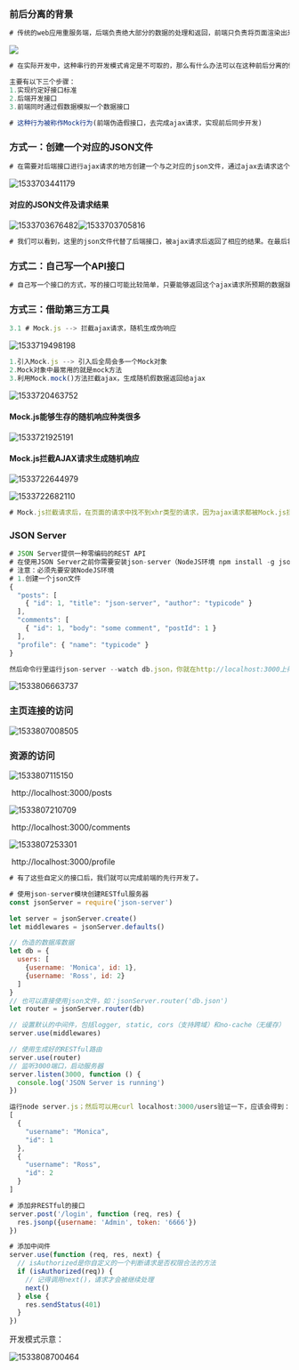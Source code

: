 ### 前后分离的背景

~~~javascript
# 传统的web应用重服务端，后端负责绝大部分的数据的处理和返回，前端只负责将页面渲染出来，这样后端的工作就很多，前端的工作就很少。现代化的web应用，很多时候都会实行前后分离，后端只负责提供API接口，前端用Ajax请求接口，获取数据，并将数据，页面渲染出来。不难看出，现代web应用的重心在往前端的方向转移。那么，在前后分离的情况下，就会遇到一个问题。那就是，前后分离的情况下，项目开发变成了串行的。前端依赖后端接口，只有在后端提供了明确的接口，前端才能继续开发。
~~~

![](.\f_b_images\1533700011676.png)

~~~javascript
# 在实际开发中，这种串行的开发模式肯定是不可取的，那么有什么办法可以在这种前后分离的情况下实现并行开发呢？一般来说有三种方法去实现前后端分离后前后并行开发。首先我们应该知道的是，后端为前端提供接口，前端通过ajax去请求接口，获取数据，然后再去渲染页面，那么只要我们能够伪造一个接口去请求就能够达到前端也同时开发的目的，只要在最后把请求接口替换成真正的后端提供的接口就能够完成前后端的对接了。

主要有以下三个步骤：
1.实现约定好接口标准
2.后端开发接口
3.前端同时通过假数据模拟一个数据接口

# 这种行为被称作Mock行为(前端伪造假接口，去完成ajax请求，实现前后同步开发)
~~~

### 方式一：创建一个对应的JSON文件

~~~javascript
# 在需要对后端接口进行ajax请求的地方创建一个与之对应的json文件，通过ajax去请求这个json文件，返回相应的伪造数据，这样子就可以在后端接口还未开发出来的时候去进行前端开发
~~~

![1533703441179](.\f_b_images\1533703441179.png)

#### 对应的JSON文件及请求结果



![1533703676482](.\f_b_images\1533703676482.png)![1533703705816](.\f_b_images\1533703705816.png)

~~~javascript
# 我们可以看到，这里的json文件代替了后端接口，被ajax请求后返回了相应的结果。在最后将所有ajax中的json文件替换成对应的真实后端接口就达到了前后对接的目的。但是这样做的弊端是显而易见的。那就是，有ajax的地方就需要创建一个json文件，而随着项目难度的提升，ajax的请求越来越多，那么这些json文件就会越写越多，单单是这些json文件的创建和管理都是一个很费时的事情，而且后期项目对接需要修改的代码部分也越来越多。这明显是不合适的方式。
~~~

### 方式二：自己写一个API接口

~~~javascript
# 自己写一个接口的方式，写的接口可能比较简单，只要能够返回这个ajax请求所预期的数据就可以了，虽然能有效的解决前后分离前端并行开发的接口来源问题，但是整个过程也会花费一些时间，前端人员也不一定会写接口。这个方式也不是一个合适的方式。
~~~

### 方式三：借助第三方工具

~~~javascript
3.1 # Mock.js --> 拦截ajax请求，随机生成伪响应
~~~

![1533719498198](.\f_b_images\1533719498198.png)

~~~javascript
1.引入Mock.js --> 引入后全局会多一个Mock对象
2.Mock对象中最常用的就是mock方法
3.利用Mock.mock()方法拦截ajax，生成随机假数据返回给ajax
~~~

![1533720463752](.\f_b_images\1533720463752.png)

#### Mock.js能够生存的随机响应种类很多

![1533721925191](.\f_b_images\1533721925191.png)

#### Mock.js拦截AJAX请求生成随机响应

![1533722644979](.\f_b_images\1533722644979.png)



![1533722682110](.\f_b_images\1533722682110.png)

~~~javascript
# Mock.js拦截请求后，在页面的请求中找不到xhr类型的请求，因为ajax请求都被Mock.js拦截下来了。这种方式相比创建一个json文件去请求来说要好很多，但是我们并没有真实的去请求一个接口，没有从一个真实的接口去请求数据。这种情况想要去模拟网络延迟就比较麻烦了。而且Mock.js每次都是生成随机的响应，所以他无法做法哦持久化数据。涉及到填写数据并保存下来的情景,Mock.js就不适用了。
~~~

### JSON Server

~~~javascript
# JSON Server提供一种零编码的REST API
# 在使用JSON Server之前你需要安装json-server（NodeJS环境 npm install -g json-server）
# 注意：必须先要安装NodeJS环境
# 1.创建一个json文件
{
  "posts": [
    { "id": 1, "title": "json-server", "author": "typicode" }
  ],
  "comments": [
    { "id": 1, "body": "some comment", "postId": 1 }
  ],
  "profile": { "name": "typicode" }
}

然后命令行里运行json-server --watch db.json，你就在http://localhost:3000上得到一个RESTful服务器，可以对posts、comments、profile三个资源进行增删改查。在CMD界面我们可以看到3个Resources的连接，这里体现的就是地址及资源的概念，一个地址代表一类资源。JSON Server中json文件的一个属性就是一个资源，最终会被JSON Server所管理。
~~~

![1533806663737](G:\knowledge\f_b_images\1533806663737.png)

### 主页连接的访问



![1533807008505](G:\knowledge\f_b_images\1533807008505.png)

### 资源的访问



![1533807115150](G:\knowledge\f_b_images\1533807115150.png)

​								http://localhost:3000/posts

![1533807210709](G:\knowledge\f_b_images\1533807210709.png)

​								http://localhost:3000/comments

![1533807253301](G:\knowledge\f_b_images\1533807253301.png)

​								http://localhost:3000/profile

~~~javascript
# 有了这些自定义的接口后，我们就可以完成前端的先行开发了。

# 使用json-server模块创建RESTful服务器
const jsonServer = require('json-server')

let server = jsonServer.create()
let middlewares = jsonServer.defaults()

// 伪造的数据库数据
let db = {
  users: [
    {username: 'Monica', id: 1},
    {username: 'Ross', id: 2}
  ]
}
// 也可以直接使用json文件，如：jsonServer.router('db.json')
let router = jsonServer.router(db)

// 设置默认的中间件，包括logger, static, cors（支持跨域）和no-cache（无缓存）
server.use(middlewares)

// 使用生成好的RESTful路由
server.use(router)
// 监听3000端口，启动服务器
server.listen(3000, function () {
  console.log('JSON Server is running')
})

运行node server.js；然后可以用curl localhost:3000/users验证一下，应该会得到：
[
  {
    "username": "Monica",
    "id": 1
  },
  {
    "username": "Ross",
    "id": 2
  }
]

# 添加非RESTful的接口
server.post('/login', function (req, res) {
  res.jsonp({username: 'Admin', token: '6666'})
})

# 添加中间件
server.use(function (req, res, next) {
  // isAuthorized是你自定义的一个判断请求是否权限合法的方法
  if (isAuthorized(req)) {
    // 记得调用next()，请求才会被继续处理
    next()
  } else {
    res.sendStatus(401)
  }
})
~~~

开发模式示意：

![1533808700464](G:\knowledge\f_b_images\1533808700464.png)